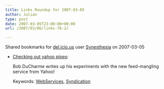 ```yaml
---
title: Links Roundup for 2007-03-05
author: Julian
type: post
date: 2007-03-05T23:00:00+00:00
url: /2007/03/06/links-76-2/

---
```

Shared bookmarks for [del.icio.us][1] user  [Synesthesia][2] on 2007-03-05

  * [Checking out yahoo pipes][3]:
  
    Bob DuCharme writes up his experiments with the new feed-mangling service from Yahoo!
  
    Keywords: [WebServices][4], [Syndication][5]

 [1]: http://del.icio.us/
 [2]: http://del.icio.us/synesthesia
 [3]: http://www.snee.com/bobdc.blog/2007/02/checking_out_yahoo_pipes.html "http://www.snee.com/bobdc.blog/2007/02/checking_out_yahoo_pipes.html"
 [4]: http://del.icio.us/synesthesia/WebServices
 [5]: http://del.icio.us/synesthesia/Syndication